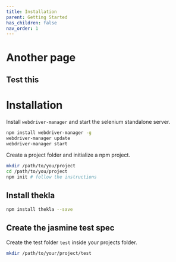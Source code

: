 ```yaml
---
title: Installation
parent: Getting Started
has_children: false
nav_order: 1
---
```


# Another page

Test this
---

# Installation

Install ``webdriver-manager`` and start the selenium standalone server.

````bash
npm install webdriver-manager -g
webdriver-manager update
webdriver-manager start
```` 

Create a project folder and initialize a npm project.

````bash
mkdir /path/to/you/project
cd /path/to/you/project
npm init # follow the instructions
````

## Install thekla

````bash
npm install thekla --save
````

## Create the jasmine test spec

Create the test folder ``test`` inside your projects folder.

````bash
mkdir /path/to/your/project/test
````